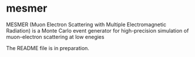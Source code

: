 # mesmer
MESMER (Muon Electron Scattering with Multiple Electromagnetic Radiation) is a Monte Carlo event generator for high-precision simulation of muon-electron scattering at low enegies

The README file is in preparation.
